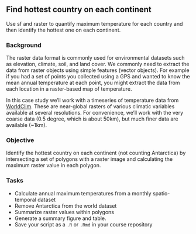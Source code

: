 ## Find hottest country on each continent

Use sf and raster to quantify maximum temperature for each country and then identify the hottest one on each continent.


### Background

The raster data format is commonly used for environmental datasets such as elevation, climate, soil, and land cover. We commonly need to extract the data from raster objects using simple features (vector objects). For example if you had a set of points you collected using a GPS and wanted to know the mean annual temperature at each point, you might extract the data from each location in a raster-based map of temperature.

In this case study we’ll work with a timeseries of temperature data from [WorldClim](https://worldclim.org/). These are near-global rasters of various climatic variables available at several resolutions. For convenience, we’ll work with the very coarse data (0.5 degree, which is about 50km), but much finer data are available (~1km).

### Objective

Identify the hottest country on each continent (not counting Antarctica) by intersecting a set of polygons with a raster image and calculating the maximum raster value in each polygon. 

### Tasks

- Calculate annual maximum temperatures from a monthly spatio-temporal dataset
- Remove Antarctica from the world dataset
- Summarize raster values within polygons
- Generate a summary figure and table.
- Save your script as a `.R` or `.Rmd` in your course repository








